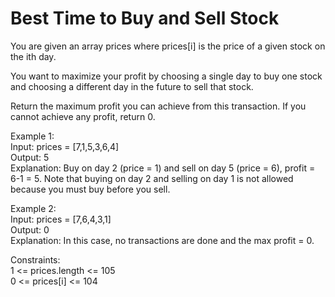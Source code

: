 # Best Time to Buy and Sell Stock #

You are given an array prices where prices[i] is the price of a given stock on the ith day.

You want to maximize your profit by choosing a single day to buy one stock and choosing a different day in the future to sell that stock.

Return the maximum profit you can achieve from this transaction. If you cannot achieve any profit, return 0.

 

Example 1:
<br/>
Input: prices = [7,1,5,3,6,4]
<br/>
Output: 5
<br/>
Explanation: Buy on day 2 (price = 1) and sell on day 5 (price = 6), profit = 6-1 = 5.
Note that buying on day 2 and selling on day 1 is not allowed because you must buy before you sell.

Example 2:
<br/>
Input: prices = [7,6,4,3,1]
<br/>
Output: 0
<br/>
Explanation: In this case, no transactions are done and the max profit = 0.
 <br/>

Constraints:
<br/>
1 <= prices.length <= 105
<br/>
0 <= prices[i] <= 104